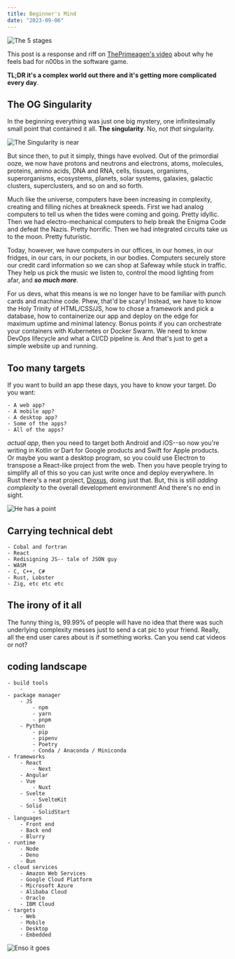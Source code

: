```yaml
---
title: Beginner's Mind
date: "2023-09-06"
---
```


![The 5 stages](https://assets-global.website-files.com/5f3c19f18169b62a0d0bf387/60d33be89c10a5b2f1d5dec6_wEUE9CgYOhBCLN7l5mZ3-DkRM7Pi4wVnfVhE0bRBsJsh-cb1g0bbi8S2oRDj5ssjDwo7cqi4T9PDuPrT6zIV1LxX2GX4fyxx8G8XnNbGUFvM5Q1m-lqGiQqi0c8BfCeVIztTRIt5.png)

This post is a response and riff on [ThePrimeagen's video](https://www.youtube.com/watch?v=jL88IAxoYOk) about why he feels bad for n00bs in the software game. 

**TL;DR it's a complex world out there and it's getting more complicated every day**.

## The OG Singularity

In the beginning everything was just one big mystery, one infinitesimally small point that contained it all. **The singularity**. No, not *that* singularity.

![The Singularity is near](https://blogs.voanews.com/digital-frontiers/files/2011/03/SingularityIsNear.jpg)

But since then, to put it simply, things have evolved. Out of the primordial ooze, we now have protons and neutrons and electrons, atoms, molecules, proteins, amino acids, DNA and RNA, cells, tissues, organisms, superorganisms, ecosystems, planets, solar systems, galaxies, galactic clusters, superclusters, and so on and so forth.

Much like the universe, computers have been increasing in complexity, creating and filling niches at breakneck speeds. First we had analog computers to tell us when the tides were coming and going. Pretty idyllic. Then we had electro-mechanical computers to help break the Enigma Code and defeat the Nazis. Pretty horrific. Then we had integrated circuits take us to the moon. Pretty futuristic.

Today, however, we have computers in our offices, in our homes, in our fridges, in our cars, in our pockets, in our bodies. Computers securely store our credit card information so we can shop at Safeway while stuck in traffic.  They help us pick the music we listen to, control the mood lighting from afar, and ***so much more***.

For us devs, what this means is we no longer have to be familiar with punch cards and machine code. Phew, that'd be scary! Instead, we have to know the Holy Trinity of HTML/CSS/JS, how to chose a framework and pick a database, how to containerize our app and deploy on the edge for maximum uptime and minimal latency. Bonus points if you can orchestrate your containers with Kubernetes or Docker Swarm. We need to know DevOps lifecycle and what a CI/CD pipeline is. And that's just to get a simple website up and running.

## Too many targets

If you want to build an app these days, you have to know your target. Do you want:
    
    - A web app?
    - A mobile app?
    - A desktop app?
    - Some of the apps?
    - All of the apps?

 *actual app*, then you need to target both Android and iOS--so now you're writing in Kotlin or Dart for Google products and Swift for Apple products. Or maybe you want a desktop program, so you could use Electron to transpose a React-like project from the web. Then you have people trying to simplify all of this so you can just write once and deploy everywhere. In Rust there's a neat project, [Dioxus](https://dioxuslabs.com/]), doing just that. But, this is still *adding complexity* to the overall development environment! And there's no end in sight.

![He has a point](https://devs.lol/uploads/2021/11/meme-dev-humor-every-day-there-is-a-new-javascript-framework-86.jpg)

## Carrying technical debt
    
    - Cobal and fortran
    - React
    - Redisigning JS-- tale of JSON guy
    - WASM
    - C, C++, C#
    - Rust, Lobster
    - Zig, etc etc etc

## The irony of it all

The funny thing is, 99.99% of people will have no idea that there was such underlying complexity messes just to send a cat pic to your friend. Really, all the end user cares about is if something works. Can you send cat videos or not?

## coding landscape

    - build tools
        -
    - package manager
        - JS
            - npm
            - yarn
            - pnpm
        - Python
            - pip
            - pipenv
            - Poetry
            - Conda / Anaconda / Miniconda
    - frameworks
        - React
            - Next
        - Angular
        - Vue
            - Nuxt
        - Svelte
            - SvelteKit
        - Solid
            - SolidStart
    - languages
        - Front end
        - Back end
        - Blurry
    - runtime
        - Node
        - Deno
        - Bun
    - cloud services
        - Amazon Web Services
        - Google Cloud Platform
        - Microsoft Azure
        - Alibaba Cloud
        - Oracle
        - IBM Cloud
    - targets
        - Web
        - Mobile
        - Desktop
        - Embedded

![Enso it goes](https://upload.wikimedia.org/wikipedia/commons/6/68/Enso.svg)
